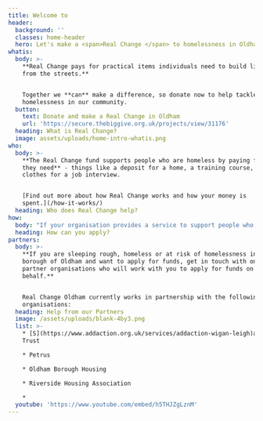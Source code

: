 ```yaml
---
title: Welcome to
header:
  background: ''
  classes: home-header
  hero: Let's make a <span>Real Change </span> to homelessness in Oldham
whatis:
  body: >-
    **Real Change pays for practical items individuals need to build lives away
    from the streets.**


    Together we **can** make a difference, so donate now to help tackle
    homelessness in our community.
  button:
    text: Donate and make a Real Change in Oldham
    url: 'https://secure.thebiggive.org.uk/projects/view/31176'
  heading: What is Real Change?
  image: assets/uploads/home-intro-whatis.png
who:
  body: >-
    **The Real Change fund supports people who are homeless by paying for items
    they need** - things like a deposit for a home, a training course, or
    clothes for a job interview.


    [Find out more about how Real Change works and how your money is
    spent.](/how-it-works/)
  heading: Who does Real Change help?
how:
  body: "If your organisation provides a service to support people who are homeless in Oldham Borough and you would like to discuss how to become an approved Real Change partner, please contact us at <mailto:info@realchangeoldham.co.uk> or \L[find out more here](/how-to-apply/)."
  heading: How can you apply?
partners:
  body: >-
    **If you are sleeping rough, homeless or at risk of homelessness in the
    borough of Oldham and want to apply for funds, get in touch with one of our
    partner organisations who will work with you to apply for funds on your
    behalf.**


    Real Change Oldham currently works in partnership with the following
    organisations:
  heading: Help from our Partners
  image: /assets/uploads/blank-4by3.png
  list: >-
    * [S](https://www.addaction.org.uk/services/addaction-wigan-leigh)anctuary
    Trust

    * Petrus

    * Oldham Borough Housing

    * Riverside Housing Association

    *
  youtube: 'https://www.youtube.com/embed/h5THJZgLznM'
---
```


